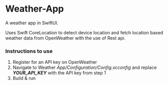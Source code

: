 # Weather-App
A weather app in SwiftUI.

Uses Swift CoreLocation to detect device location and fetch location based weather data from OpenWeather with the use of Rest api.

### Instructions to use
1. Register for an API key on OpenWeather
2. Navigate to Weather _App/Configuration/Config.xcconfig_ and replace **_YOUR_API_KEY_** with the API key from step 1
3. Build & run
